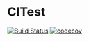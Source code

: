 # CITest
[![Build Status](https://travis-ci.com/huangmoxianganquan/CITest.svg?token=7HqWBG9jaThKzs54kAVh&branch=master)](https://travis-ci.com/huangmoxianganquan/CITest)
[![codecov](https://codecov.io/gh/huangmoxianganquan/CITest/branch/master/graph/badge.svg?token=AFXKZLU4PO)](https://codecov.io/gh/huangmoxianganquan/CITest)
